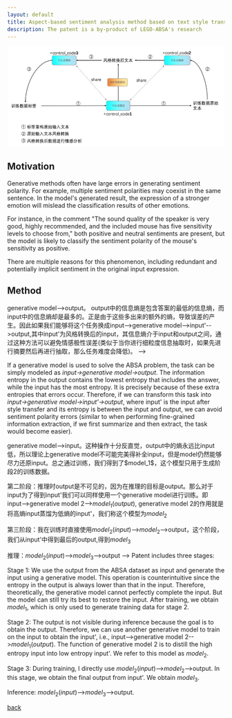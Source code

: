 ```yaml
---
layout: default
title: Aspect-based sentiment analysis method based on text style transfer
description: The patent is a by-product of LEGO-ABSA's research
---
```


![Link](../figure/patent1.jpg)

## Motivation

Generative methods often have large errors in generating sentiment polarity. For example, multiple sentiment polarities may coexist in the same sentence. In the model's generated result, the expression of a stronger emotion will mislead the classification results of other emotions.

For instance, in the comment "The sound quality of the speaker is very good, highly recommended, and the included mouse has five sensitivity levels to choose from," both positive and neutral sentiments are present, but the model is likely to classify the sentiment polarity of the mouse's sensitivity as positive.

There are multiple reasons for this phenomenon, including redundant and potentially implicit sentiment in the original input expression.

## Method
<!-- 
如果使用生成式模型解决ABSA问题，那么这个任务可以简单建模为input-->generative model-->output。 output中的信息熵是包含答案的最低的信息熵，而input中的信息熵却是最多的。正是由于这些多出来的额外的熵，导致误差的产生。因此如果我们能够将这个任务换成input-->generative model-->input'-->output,其中input'为风格转换后的input，其信息熵介于input和output之间，通过这种方法可以避免情感极性误差(类似于当你进行细粒度信息抽取时，如果先进行摘要然后再进行抽取，那么任务难度会降低)。 -->
If a generative model is used to solve the ABSA problem, the task can be simply modeled as *input->generative model->output*. The information entropy in the output contains the lowest entropy that includes the answer, while the input has the most entropy. It is precisely because of these extra entropies that errors occur. Therefore, if we can transform this task into *input->generative model->input'->output*, where input' is the input after style transfer and its entropy is between the input and output, we can avoid sentiment polarity errors (similar to when performing fine-grained information extraction, if we first summarize and then extract, the task would become easier).

<!-- 专利包含3个阶段

第一阶段：我们使用ABSA数据集的output-->generative model-->input。这种操作十分反直觉，output中的熵永远比input低，所以理论上generative model不可能完美得补全input，但是model仍然能够尽力还原input。总之通过训练，我们得到了$model_1$，这个模型只用于生成阶段2的训练数据。

第二阶段：推理时output是不可见的，因为在推理的目标是output。那么对于input为了得到input'我们可以同样使用一个generative model进行训练。即input-->generative model 2-->$model_1(output)$,  generative model 2的作用就是将高熵input蒸馏为低熵的input'，我们称这个模型为$model_2$

第三阶段：我在训练时直接使用$model_2(input)$-->$model_2$-->output，这个阶段，我们从input'中得到最后的output,得到$model_3$

推理：$model_2(input)$-->$model_3$-->output -->
Patent includes three stages:

Stage 1: We use the output from the ABSA dataset as input and generate the input using a generative model. This operation is counterintuitive since the entropy in the output is always lower than that in the input. Therefore, theoretically, the generative model cannot perfectly complete the input. But the model can still try its best to restore the input. After training, we obtain $model_1$, which is only used to generate training data for stage 2.

Stage 2: The output is not visible during inference because the goal is to obtain the output. Therefore, we can use another generative model to train on the input to obtain the input', i.e., input-->generative model 2-->$model_1(output)$. The function of generative model 2 is to distill the high entropy input into low entropy input'. We refer to this model as $model_2$.

Stage 3: During training, I directly use $model_2(input)$-->$model_2$-->output. In this stage, we obtain the final output from input'. We obtain $model_3$.

Inference: $model_2(input)$-->$model_3$-->output.

[back](./)
